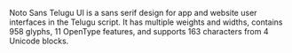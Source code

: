 Noto Sans Telugu UI is a sans serif design for app and website user interfaces in the Telugu script. It has multiple weights and widths, contains 958 glyphs, 11 OpenType features, and supports 163 characters from 4 Unicode blocks.